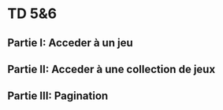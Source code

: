 # TD 5&6
## Partie I: Acceder à un jeu
## Partie II: Acceder à une collection de jeux
## Partie III: Pagination